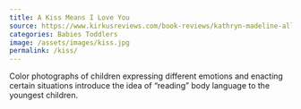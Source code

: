 ```yaml
---
title: A Kiss Means I Love You
source: https://www.kirkusreviews.com/book-reviews/kathryn-madeline-allen/kiss-means-i-love-you/
categories: Babies Toddlers
image: /assets/images/kiss.jpg
permalink: /kiss/
---
```

Color photographs of children expressing different emotions and enacting certain situations introduce the idea of “reading” body language to the youngest children.

